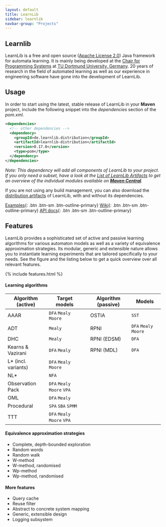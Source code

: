 ```yaml
---
layout: default
title: LearnLib
sidebar: learnlib
navbar-group: "Projects"
---
```


## Learnlib

LearnLib is a free and open source ([Apache License 2.0](https://www.apache.org/licenses/LICENSE-2.0)) Java framework for automata learning.
It is mainly being developed at the [Chair for Programming Systems](http://ls5-www.cs.tu-dortmund.de/) at [TU Dortmund University, Germany](http://www.tu-dortmund.de/).
20 years of research in the field of automated learning as well as our experience in engineering software have gone into the development of LearnLib.

## Usage

In order to start using the latest, stable release of LearnLib in your **Maven** project, include the following snippet into the _dependencies_ section of the _pom.xml_.

```xml
<dependencies>
  <!-- other dependencies -->
  <dependency>
    <groupId>de.learnlib.distribution</groupId>
    <artifactId>learnlib-distribution</artifactId>
    <version>0.17.0</version>
    <type>pom</type>
  </dependency>
</dependencies>
```

_Note: This dependency will add all components of LearnLib to your project.
If you only need a subset, have a look at the [List of LearnLib Artifacts](https://github.com/LearnLib/learnlib/wiki/List-of-LearnLib-Artifacts) to get an overview of the individual modules available on **[Maven Central](http://mvnrepository.com/artifact/de.learnlib)**._

If you are not using any build management, you can also download the [distribution artifacts](https://central.sonatype.com/search?q=g:de.learnlib.distribution/) of LearnLib, with and without its dependencies.

[Examples](https://github.com/LearnLib/learnlib/tree/develop/examples/src/main/java/de/learnlib/example){: .btn .btn-sm .btn-outline-primary}
[Wiki](https://github.com/LearnLib/learnlib/wiki){: .btn .btn-sm .btn-outline-primary}
[API docs](http://learnlib.github.io/learnlib/maven-site/latest/apidocs/){: .btn .btn-sm .btn-outline-primary}

## Features

LearnLib provides a sophisticated set of active and passive learning algorithms for various automaton models as well as a variety of equivalence approximation strategies. Its modular, generic and extensible nature allows you to instantiate learning experiments that are tailored specifically to your needs. See the figure and the listing below to get a quick overview over all relevant features.

{% include features.html %}



#### Learning algorithms

| Algorithm (active)  | Target models               |     | Algorithm (passive) | Models                |
|---------------------|-----------------------------|-----|---------------------|-----------------------|
| AAAR                | `DFA` `Mealy` `Moore`       |     | OSTIA               | `SST`                 |
| ADT                 | `Mealy`                     |     | RPNI                | `DFA` `Mealy` `Moore` |
| DHC                 | `Mealy`                     |     | RPNI (EDSM)         | `DFA`                 |
| Kearns & Vazirani   | `DFA` `Mealy`               |     | RPNI (MDL)          | `DFA`                 |
| L* (incl. variants) | `DFA` `Mealy` `Moore`       |     |                     |                       |
| NL*                 | `NFA`                       |     |                     |                       |
| Observation Pack    | `DFA` `Mealy` `Moore` `VPA` |     |                     |                       |
| OML                 | `DFA` `Mealy`               |     |                     |                       |
| Procedural          | `SPA` `SBA` `SPMM`          |     |                     |                       |
| TTT                 | `DFA` `Mealy` `Moore` `VPA` |     |                     |                       |

#### Equivalence approximation strategies

- Complete, depth-bounded exploration
- Random words
- Random walk
- W-method
- W-method, randomised
- Wp-method
- Wp-method, randomised

#### More features

- Query cache
- Reuse filter
- Abstract to concrete system mapping
- Generic, extensible design
- Logging subsystem
